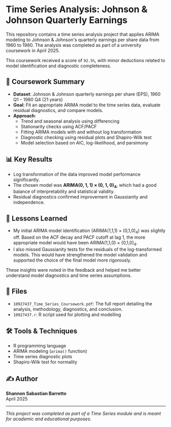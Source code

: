 # Time Series Analysis: Johnson & Johnson Quarterly Earnings

This repository contains a time series analysis project that applies ARIMA modeling to Johnson & Johnson's quarterly earnings per share data from 1960 to 1980. The analysis was completed as part of a university coursework in April 2025. 

This coursework received a score of `92.5%`, with minor deductions related to model identification and diagnostic completeness.

## 📄 Coursework Summary

- **Dataset**: Johnson & Johnson quarterly earnings per share (EPS), 1960 Q1 – 1980 Q4 (21 years)
- **Goal**: Fit an appropriate ARIMA model to the time series data, evaluate residual diagnostics, and compare models.
- **Approach**:
  - Trend and seasonal analysis using differencing
  - Stationarity checks using ACF/PACF
  - Fitting ARIMA models with and without log transformation
  - Diagnostic checking using residual plots and Shapiro-Wilk test
  - Model selection based on AIC, log-likelihood, and parsimony

## 📊 Key Results

- Log transformation of the data improved model performance significantly.
- The chosen model was **ARIMA(0, 1, 1) × (0, 1, 0)<sub>4</sub>**, which had a good balance of interpretability and statistical validity.
- Residual diagnostics confirmed improvement in Gaussianity and independence.

## 🧠 Lessons Learned

- My initial ARIMA model identification (ARIMA(1,1,1) × (0,1,0)<sub>4</sub>) was slightly off. Based on the ACF decay and PACF cutoff at lag 1, the more appropriate model would have been ARIMA(1,1,0) × (0,1,0)<sub>4</sub>.
- I also missed Gaussianity tests for the residuals of the log-transformed models. This would have strengthened the model validation and supported the choice of the final model more rigorously.

These insights were noted in the feedback and helped me better understand model diagnostics and time series assumptions.

## 📁 Files

- `10927437_Time_Series_Coursework.pdf`: The full report detailing the analysis, methodology, diagnostics, and conclusion.
- `10927437.r`: R script used for plotting and modelling

## 🛠 Tools & Techniques

- R programming language
- ARIMA modeling (`arima()` function)
- Time series diagnostic plots
- Shapiro-Wilk test for normality

## ✍️ Author

**Shannon Sabastian Barretto**  
April 2025

---

*This project was completed as part of a Time Series module and is meant for academic and educational purposes.*
